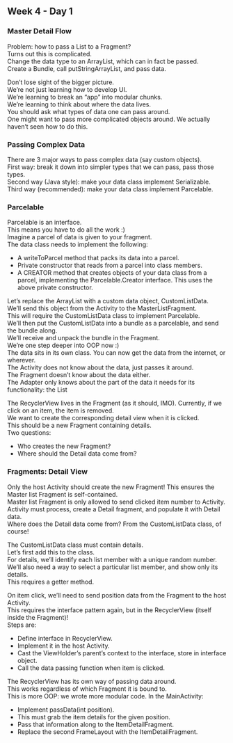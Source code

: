## Week 4 - Day 1
### Master Detail Flow
Problem: how to pass a List<String> to a Fragment?  
Turns out this is complicated.  
Change the data type to an ArrayList<String>, which can in fact be passed.  
Create a Bundle, call putStringArrayList, and pass data.  

Don’t lose sight of the bigger picture.  
We’re not just learning how to develop UI.  
We’re learning to break an “app” into modular chunks.  
We’re learning to think about where the data lives.  
You should ask what types of data one can pass around.  
One might want to pass more complicated objects around. We actually haven’t seen how to do this.

### Passing Complex Data
There are 3 major ways to pass complex data (say custom objects).  
First way: break it down into simpler types that we can pass, pass those types.  
Second way (Java style): make your data class implement Serializable.  
Third way (recommended): make your data class implement Parcelable.

### Parcelable
Parcelable is an interface.  
This means you have to do all the work :)  
Imagine a parcel of data is given to your fragment.  
The data class needs to implement the following:

* A writeToParcel method that packs its data into a parcel.
* Private constructor that reads from a parcel into class members.
* A CREATOR method that creates objects of your data class from a parcel, implementing the Parcelable.Creator interface. This uses the above private constructor.

Let’s replace the ArrayList with a custom data object, CustomListData.  
We’ll send this object from the Activity to the MasterListFragment.  
This will require the CustomListData class to implement Parcelable.  
We’ll then put the CustomListData into a bundle as a parcelable, and send the bundle along.  
We’ll receive and unpack the bundle in the Fragment.  
We’re one step deeper into OOP now :)  
The data sits in its own class. You can now get the data from the internet, or wherever.  
The Activity does not know about the data, just passes it around.  
The Fragment doesn’t know about the data either.  
The Adapter only knows about the part of the data it needs for its functionality: the List<String>

The RecyclerView lives in the Fragment (as it should, IMO). Currently, if we click on an item, the item is removed.  
We want to create the corresponding detail view when it is clicked.  
This should be a new Fragment containing details.  
Two questions:

* Who creates the new Fragment?
* Where should the Detail data come from?

### Fragments: Detail View
Only the host Activity should create the new Fragment! This ensures the Master list Fragment is self-contained.  
Master list Fragment is only allowed to send clicked item number to Activity.  
Activity must process, create a Detail fragment, and populate it with Detail data.  
Where does the Detail data come from? From the CustomListData class, of course!

The CustomListData class must contain details.  
Let’s first add this to the class.  
For details, we’ll identify each list member with a unique random number.  
We’ll also need a way to select a particular list member, and show only its details.  
This requires a getter method.


On item click, we’ll need to send position data from the Fragment to the host Activity.  
This requires the interface pattern again, but in the RecyclerView (itself inside the Fragment)!  
Steps are:

* Define interface in RecyclerView. 
* Implement it in the host Activity.
* Cast the ViewHolder’s parent’s context to the interface, store in interface object.
* Call the data passing function when item is clicked.

The RecyclerView has its own way of passing data around.  
This works regardless of which Fragment it is bound to.  
This is more OOP: we wrote more modular code.
In the MainActivity:

* Implement passData(int position).
* This must grab the item details for the given position. 
* Pass that information along to the ItemDetailFragment.
* Replace the second FrameLayout with the ItemDetailFragment.

